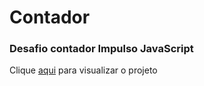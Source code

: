 # Contador

### Desafio contador Impulso JavaScript

Clique [aqui](https://flaviogp.github.io/bootcamps/Impulso-JavaScript/contador/) para visualizar o projeto